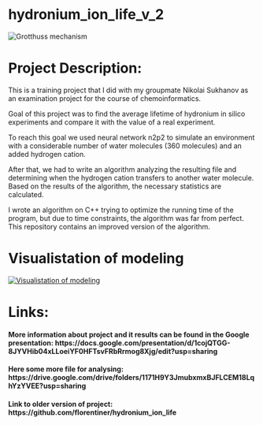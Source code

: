 # hydronium_ion_life_v_2

![Grotthuss mechanism](https://upload.wikimedia.org/wikipedia/commons/d/d3/Proton_Zundel.gif)

# Project Description:

This is a training project that I did with my groupmate Nikolai Sukhanov as an examination project for the course of chemoinformatics.

Goal of this project was to find the average lifetime of hydronium in silico experiments and compare it with the value of a real experiment. 

To reach this goal we used neural network n2p2 to simulate an environment with a considerable number of water molecules (360 molecules) and an added hydrogen cation.

After that, we had to write an algorithm analyzing the resulting file and determining when the hydrogen cation transfers to another water molecule. Based on the results of the algorithm, the necessary statistics are calculated. 

I wrote an algorithm on C++ trying to optimize the running time of the program, but due to time constraints, the algorithm was far from perfect. This repository contains an improved version of the algorithm.

# Visualistation of modeling

[![Visualistation of modeling](https://img.youtube.com/vi/L8atFMG-Ka0/0.jpg)](https://youtu.be/L8atFMG-Ka0)

# Links:

<h4> More information about project and it results can be found in the Google presentation: https://docs.google.com/presentation/d/1cojQTGG-8JYVHib04xLLoeiYF0HFTsvFRbRrmog8Xjg/edit?usp=sharing </h4>

<h4> Here some more file for analysing: https://drive.google.com/drive/folders/1171H9Y3JmubxmxBJFLCEM18LqhYzYVEE?usp=sharing </h4>

<h4> Link to older version of project: https://github.com/florentiner/hydronium_ion_life </h4>

